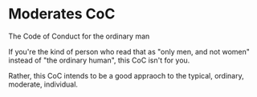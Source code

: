 # Moderates CoC
The Code of Conduct for the ordinary man

If you're the kind of person who read that as "only men, and not women" instead of "the ordinary human", this CoC isn't for you.

Rather, this CoC intends to be a good appraoch to the typical, ordinary, moderate, individual.
